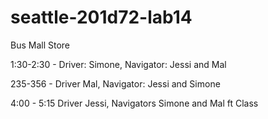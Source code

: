 # seattle-201d72-lab14
Bus Mall Store

1:30-2:30 - Driver: Simone, Navigator: Jessi and Mal

235-356 - Driver Mal, Navigator: Jessi and Simone

4:00 - 5:15 Driver Jessi, Navigators Simone and Mal ft Class